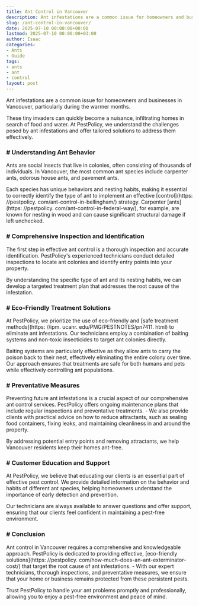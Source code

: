 ```yaml
---
title: Ant Control in Vancouver
description: Ant infestations are a common issue for homeowners and businesses in Vancouver, particularly during the warmer months. These tiny invaders can quickly become...
slug: /ant-control-in-vancouver/
date: 2025-07-10 00:00:00+00:00
lastmod: 2025-07-10 00:00:00+03:00
author: Isaac
categories:
- Ants
- Guide
tags:
- ants
- ant
- control
layout: post
---
```


Ant infestations are a common issue for homeowners and businesses in Vancouver, particularly during the warmer months.

These tiny invaders can quickly become a nuisance, infiltrating homes in search of food and water. At PestPolicy, we understand the challenges posed by ant infestations and offer tailored solutions to address them effectively.

### # Understanding Ant Behavior

Ants are social insects that live in colonies, often consisting of thousands of individuals. In Vancouver, the most common ant species include carpenter ants, odorous house ants, and pavement ants.

Each species has unique behaviors and nesting habits, making it essential to correctly identify the type of ant to implement an effective [control](https: //pestpolicy. com/ant-control-in-bellingham/) strategy. Carpenter [ants](https: //pestpolicy. com/ant-control-in-federal-way/), for example, are known for nesting in wood and can cause significant structural damage if left unchecked.

### # Comprehensive Inspection and Identification

The first step in effective ant control is a thorough inspection and accurate identification. PestPolicy's experienced technicians conduct detailed inspections to locate ant colonies and identify entry points into your property.

By understanding the specific type of ant and its nesting habits, we can develop a targeted treatment plan that addresses the root cause of the infestation.

### # Eco-Friendly Treatment Solutions

At PestPolicy, we prioritize the use of eco-friendly and [safe treatment methods](https: //ipm. ucanr. edu/PMG/PESTNOTES/pn7411. html) to eliminate ant infestations. Our technicians employ a combination of baiting systems and non-toxic insecticides to target ant colonies directly.

Baiting systems are particularly effective as they allow ants to carry the poison back to their nest, effectively eliminating the entire colony over time. Our approach ensures that treatments are safe for both humans and pets while effectively controlling ant populations.

### # Preventative Measures

Preventing future ant infestations is a crucial aspect of our comprehensive ant control services. PestPolicy offers ongoing maintenance plans that include regular inspections and preventative treatments. - We also provide clients with practical advice on how to reduce attractants, such as sealing food containers, fixing leaks, and maintaining cleanliness in and around the property.

By addressing potential entry points and removing attractants, we help Vancouver residents keep their homes ant-free.

### # Customer Education and Support

At PestPolicy, we believe that educating our clients is an essential part of effective pest control. We provide detailed information on the behavior and habits of different ant species, helping homeowners understand the importance of early detection and prevention.

Our technicians are always available to answer questions and offer support, ensuring that our clients feel confident in maintaining a pest-free environment.

### # Conclusion

Ant control in Vancouver requires a comprehensive and knowledgeable approach. PestPolicy is dedicated to providing effective, [eco-friendly solutions](https: //pestpolicy. com/how-much-does-an-ant-exterminator-cost/) that target the root cause of ant infestations. - With our expert technicians, thorough inspections, and preventative measures, we ensure that your home or business remains protected from these persistent pests.

Trust PestPolicy to handle your ant problems promptly and professionally, allowing you to enjoy a pest-free environment and peace of mind.
